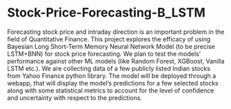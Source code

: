 # Stock-Price-Forecasting-B_LSTM


Forecasting stock price and intraday direction is an important problem in the field of Quantitative Finance. This project explores the efficacy of using Bayesian Long Short-Term Memory Neural Network Model (to be precise LSTM+BNN) for stock price forecasting. We plan to test the models’ performance against other ML models (like Random Forest, XGBoost, Vanilla LSTM etc.). We are collecting data of a few publicly listed Indian stocks from Yahoo Finance python library. The model will be deployed through a webapp, that will display the model’s predictions for a few selected stocks along with some statistical metrics to account for the level of confidence and uncertainty with respect to the predictions.
